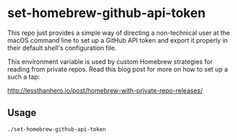 set-homebrew-github-api-token
=============================

This repo just provides a simple way of directing a non-technical user at the macOS command line to set up a GitHub API token and export it properly in their default shell's configuration file.

This environment variable is used by custom Homebrew strategies for reading from private repos.
Read this blog post for more on how to set up a such a tap:

http://lessthanhero.io/post/homebrew-with-private-repo-releases/

Usage
-----

```zsh
./set-homebrew-github-api-token
```
